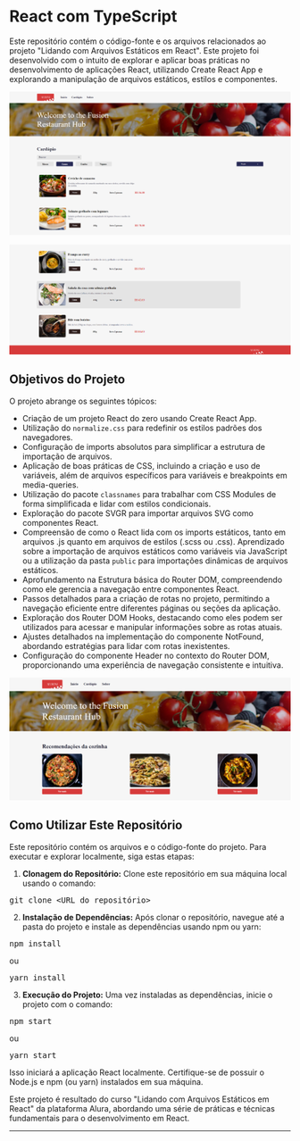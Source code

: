 <body>
<h1>React com TypeScript</h1>

<p>Este repositório contém o código-fonte e os arquivos relacionados ao projeto "Lidando com Arquivos Estáticos em React". Este projeto foi desenvolvido com o intuito de explorar e aplicar boas práticas no desenvolvimento de aplicações React, utilizando Create React App e explorando a manipulação de arquivos estáticos, estilos e componentes.</p>

<p align="center">
    <a href="https://aluroni-cpj3gs7l4-elizeu-santos-projects.vercel.app/" target="_blank">
        <img src="./src/Imagens/Imagem_01.png" alt="logo">
    </a>
</p>

<p align="center">
    <a href="https://aluroni-cpj3gs7l4-elizeu-santos-projects.vercel.app/" target="_blank">
        <img src="./src/Imagens/imagem_02.png" alt="logo">
    </a>
</p>

<h2>Objetivos do Projeto</h2>

<p>O projeto abrange os seguintes tópicos:</p>
<ul>
    <li>Criação de um projeto React do zero usando Create React App.</li>
    <li>Utilização do <code>normalize.css</code> para redefinir os estilos padrões dos navegadores.</li>
    <li>Configuração de imports absolutos para simplificar a estrutura de importação de arquivos.</li>
    <li>Aplicação de boas práticas de CSS, incluindo a criação e uso de variáveis, além de arquivos específicos para variáveis e breakpoints em media-queries.</li>
    <li>Utilização do pacote <code>classnames</code> para trabalhar com CSS Modules de forma simplificada e lidar com estilos condicionais.</li>
    <li>Exploração do pacote SVGR para importar arquivos SVG como componentes React.</li>
    <li>Compreensão de como o React lida com os imports estáticos, tanto em arquivos .js quanto em arquivos de estilos (.scss ou .css). Aprendizado sobre a importação de arquivos estáticos como variáveis via JavaScript ou a utilização da pasta <code>public</code> para importações dinâmicas de arquivos estáticos.</li>
    <li>Aprofundamento na Estrutura básica do Router DOM, compreendendo como ele gerencia a navegação entre componentes React.</li>
    <li>Passos detalhados para a criação de rotas no projeto, permitindo a navegação eficiente entre diferentes páginas ou seções da aplicação.</li>
    <li>Exploração dos Router DOM Hooks, destacando como eles podem ser utilizados para acessar e manipular informações sobre as rotas atuais.</li>
    <li>Ajustes detalhados na implementação do componente NotFound, abordando estratégias para lidar com rotas inexistentes.</li>
    <li>Configuração do componente Header no contexto do Router DOM, proporcionando uma experiência de navegação consistente e intuitiva.</li>
</ul>

<p align="center">
    <a href="https://aluroni-cpj3gs7l4-elizeu-santos-projects.vercel.app/" target="_blank">
        <img src="./src/Imagens/Imagem_03.png" alt="logo">
    </a>
</p>

<h2>Como Utilizar Este Repositório</h2>

<p>Este repositório contém os arquivos e o código-fonte do projeto. Para executar e explorar localmente, siga estas etapas:</p>
<ol>
    <li><strong>Clonagem do Repositório:</strong> Clone este repositório em sua máquina local usando o comando:</li>
</ol>
<pre>
git clone &lt;URL_do_repositório&gt;
</pre>
<ol start="2">
    <li><strong>Instalação de Dependências:</strong> Após clonar o repositório, navegue até a pasta do projeto e instale as dependências usando npm ou yarn:</li>
</ol>
<pre>
npm install
</pre>
<p>ou</p>
<pre>
yarn install
</pre>
<ol start="3">
    <li><strong>Execução do Projeto:</strong> Uma vez instaladas as dependências, inicie o projeto com o comando:</li>
</ol>
<pre>
npm start
</pre>
<p>ou</p>
<pre>
yarn start
</pre>

<p>Isso iniciará a aplicação React localmente. Certifique-se de possuir o Node.js e npm (ou yarn) instalados em sua máquina.</p>

<p>Este projeto é resultado do curso "Lidando com Arquivos Estáticos em React" da plataforma Alura, abordando uma série de práticas e técnicas fundamentais para o desenvolvimento em React.</p>
<hr>
</body>
</html>

